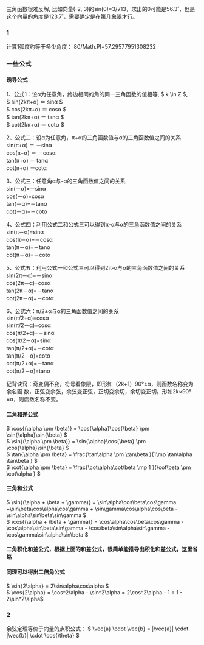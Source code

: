 三角函数很难反解, 比如向量(-2, 3)的sin(θ)=3/√13，求出的θ可能是56.3˚，但是这个向量的角度是123.7˚，需要确定是在第几象限才行。


### 1
计算1弧度约等于多少角度：
80/Math.PI=57.29577951308232


### 一些公式
#### 诱导公式
1、公式1：设α为任意角，终边相同的角的同一三角函数的值相等, $ k \in Z $,  </br>
$ sin(2kπ+α) ＝ sinα $ </br>
$ cos(2kπ+α) ＝ cosα $ </br>
$ tan(2kπ+α) ＝ tanα $ </br>
$ cot(2kπ+α) ＝ cotα $ </br>


2、公式二：设α为任意角，π+α的三角函数值与α的三角函数值之间的关系  </br>
sin(π+α) ＝ －sinα  </br>
cos(π+α) ＝ －cosα </br>
tan(π+α) ＝ tanα </br>
cot(π+α) ＝cotα </br>

3、公式三：任意角α与-α的三角函数值之间的关系  </br>
sin(－α)=－sinα </br>
cos(－α)=cosα </br>
tan(－α)=－tanα </br>
cot(－α)=－cotα </br>


4、公式四：利用公式二和公式三可以得到π-α与α的三角函数值之间的关系  </br>
sin(π－α)=sinα </br>
cos(π－α)=－cosα </br>
tan(π－α)=－tanα </br>
cot(π－α)=－cotα </br>

5、公式五：利用公式一和公式三可以得到2π-α与α的三角函数值之间的关系  </br>
sin(2π－α)=－sinα </br>
cos(2π－α)=cosα </br>
tan(2π－α)=－tanα </br>
cot(2π－α)=－cotα </br>

6、公式六：π/2±α与α的三角函数值之间的关系  </br>
sin(π/2+α)=cosα </br>
sin(π/2－α)=cosα </br>
cos(π/2+α)=－sinα </br>
cos(π/2－α)=sinα </br>
tan(π/2+α)=－cotα </br>
tan(π/2－α)=cotα </br>
cot(π/2+α)=－tanα </br>
cot(π/2－α)=tanα </br>

记背诀窍：奇变偶不变，符号看象限，即形如（2k+1）90°±α，则函数名称变为余名函 数，正弦变余弦，余弦变正弦，正切变余切，余切变正切。形如2k×90°±α，则函数名称不变。

#### 二角和差公式
$  \cos{(\alpha \pm \beta)} = \cos{\alpha}\cos{\beta} \pm \sin{\alpha}\sin{\beta} $ </br>
$  \sin{(\alpha \pm \beta)} = \sin{\alpha}\cos{\beta} \pm \cos{\alpha}\sin{\beta} $ </br>
$   \tan{\alpha \pm \beta}  = \frac{\tan\alpha \pm \tan\beta }{1\mp \tan\alpha \tan\beta }  $ </br>
$   \cot{\alpha \pm \beta}  = \frac{\cot\alpha\cot\beta \mp 1 }{\cot\beta \pm \cot\alpha }  $ </br>

#### 三角和公式
$   \sin{(\alpha + \beta + \gamma)} = \sin\alpha\cos\beta\cos\gamma +\sin\beta\cos\alpha\cos\gamma + \sin\gamma\cos\alpha\cos\beta - \sin\alpha\sin\beta\sin\gamma $ </br>
$   \cos{(\alpha + \beta + \gamma)} = \cos\alpha\cos\beta\cos\gamma - \cos\alpha\sin\beta\sin\gamma - \cos\beta\sin\alpha\sin\gamma - \cos\gamma\sin\alpha\sin\beta  $ </br>


#### 二角积化和差公式，根据上面的和差公式，很简单能推导出积化和差公式，这里省略

#### 同理可以得出二倍角公式
$ \sin{2\alpha} = 2\sin\alpha\cos\alpha $ </br>
$ \cos{2\alpha} = \cos^2\alpha - \sin^2\alpha = 2\cos^2\alpha - 1 = 1 - 2\sin^2\alpha$


### 2
余弦定理等价于向量的点积公式：
$ \vec{a} \cdot \vec{b} = |\vec{a}| \cdot |\vec{b}| \cdot \cos{\theta} $